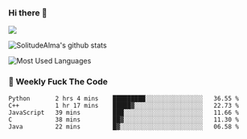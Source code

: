 ### Hi there 👋

<p>
  <a href="https://count.getloli.com/"><img src="https://count.getloli.com/get/@:solitudealma"></a>
</p>

![SolitudeAlma's github stats](https://github-readme-stats.vercel.app/api?username=solitudealma&show_icons=true&theme=radical)

![Most Used Languages](https://github-readme-stats.vercel.app/api/top-langs/?username=solitudealma&layout=compact&hide_border=true&theme=dark)
<!-- ![visitors](https://visitor-badge.glitch.me/badge?page_id=solitudealma.solitudealma.id) -->


### :dart: Weekly Fuck The Code

<!--START_SECTION:waka-->
```text
Python       2 hrs 4 mins    █████████░░░░░░░░░░░░░░░░   36.55 % 
C++          1 hr 17 mins    █████▓░░░░░░░░░░░░░░░░░░░   22.73 % 
JavaScript   39 mins         ███░░░░░░░░░░░░░░░░░░░░░░   11.66 % 
C            38 mins         ██▓░░░░░░░░░░░░░░░░░░░░░░   11.30 % 
Java         22 mins         █▓░░░░░░░░░░░░░░░░░░░░░░░   06.58 % 
```
<!--END_SECTION:waka-->
